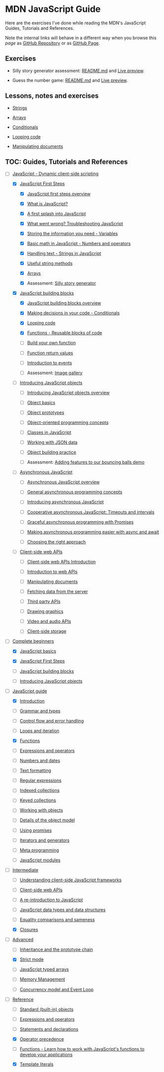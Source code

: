 # MDN JavaScript Guide

Here are the exercises I've done while reading the MDN's JavaScript Guides, Tutorials and References.

Note the internal links will behave in a different way when you browse this *page* as [GitHub Repository](https://github.com/metalevel-tech/JS-Advanced-React-ProgressBG-Homework/tree/master/MDN.Exercises) or as [GitHub Page](https://metalevel.tech/js_homework/MDN.Exercises/).

## Exercises

* Silly story generator assessment: [README.md](exercise_silly_story_generator_arrays_assessment/) and [Live preview](https://metalevel-tech.github.io/js_homework/MDN.Exercises/exercise_silly_story_generator_arrays_assessment/silly_story_generator.index.html).

* Guess the number game: [README.md](exercise_guess_the_number_game/) and [Live preview](https://metalevel-tech.github.io/js_homework/MDN.Exercises/exercise_guess_the_number_game/number-guessing-game-start.html).
 

## Lessons, notes and exercises

* [Strings](ref_strings/)

* [Arrays](ref_arrays/)

* [Conditionals](ref_conditionals/)

* [Looping code](ref_loops/)

* [Manipulating documents](ref_manipulating_documents/)
   


## TOC: Guides, Tutorials and References

* [ ] [JavaScript - Dynamic client-side scripting](https://developer.mozilla.org/en-US/docs/Learn/JavaScript)

  * [x] [JavaScript First Steps](https://developer.mozilla.org/en-US/docs/Learn/JavaScript/First_steps)

    * [x] [JavaScript first steps overview](https://developer.mozilla.org/en-US/docs/Learn/JavaScript/First_steps)

    * [x] [What is JavaScript?](https://developer.mozilla.org/en-US/docs/Learn/JavaScript/First_steps/What_is_JavaScript)

    * [x] [A first splash into JavaScript](https://developer.mozilla.org/en-US/docs/Learn/JavaScript/First_steps/A_first_splash)

    * [x] [What went wrong? Troubleshooting JavaScript](https://developer.mozilla.org/en-US/docs/Learn/JavaScript/First_steps/What_went_wrong)

    * [x] [Storing the information you need - Variables](https://developer.mozilla.org/en-US/docs/Learn/JavaScript/First_steps/Variables)

    * [x] [Basic math in JavaScript - Numbers and operators](https://developer.mozilla.org/en-US/docs/Learn/JavaScript/First_steps/Math)

    * [x] [Handling text - Strings in JavaScript](https://developer.mozilla.org/en-US/docs/Learn/JavaScript/First_steps/Strings)

    * [x] [Useful string methods](https://developer.mozilla.org/en-US/docs/Learn/JavaScript/First_steps/Useful_string_methods)

    * [x] [Arrays](https://developer.mozilla.org/en-US/docs/Learn/JavaScript/First_steps/Arrays)

    * [x] Assessment: [Silly story generator](https://developer.mozilla.org/en-US/docs/Learn/JavaScript/First_steps/Silly_story_generator)

  * [x] [JavaScript building blocks](https://developer.mozilla.org/en-US/docs/Learn/JavaScript/Building_blocks)

    * [x] [JavaScript building blocks overview](https://developer.mozilla.org/en-US/docs/Learn/JavaScript/Building_blocks)

    * [x] [Making decisions in your code - Conditionals](https://developer.mozilla.org/en-US/docs/Learn/JavaScript/Building_blocks/conditionals)

    * [x] [Looping code](https://developer.mozilla.org/en-US/docs/Learn/JavaScript/Building_blocks/Looping_code)

    * [x] [Functions - Reusable blocks of code](https://developer.mozilla.org/en-US/docs/Learn/JavaScript/Building_blocks/Functions)

    * [ ] [Build your own function](https://developer.mozilla.org/en-US/docs/Learn/JavaScript/Building_blocks/Build_your_own_function)

    * [ ] [Function return values](https://developer.mozilla.org/en-US/docs/Learn/JavaScript/Building_blocks/Return_values)

    * [ ] [Introduction to events](https://developer.mozilla.org/en-US/docs/Learn/JavaScript/Building_blocks/Events)

    * [ ] Assessment: [Image gallery](https://developer.mozilla.org/en-US/docs/Learn/JavaScript/Building_blocks/Image_gallery)

  * [ ] [Introducing JavaScript objects](https://developer.mozilla.org/en-US/docs/Learn/JavaScript/Objects)

    * [ ] [Introducing JavaScript objects overview](https://developer.mozilla.org/en-US/docs/Learn/JavaScript/Objects)

    * [ ] [Object basics](https://developer.mozilla.org/en-US/docs/Learn/JavaScript/Objects/Basics)

    * [ ] [Object prototypes](https://developer.mozilla.org/en-US/docs/Learn/JavaScript/Objects/Object_prototypes)

    * [ ] [Object-oriented programming concepts](https://developer.mozilla.org/en-US/docs/Learn/JavaScript/Objects/Object-oriented_programming)

    * [ ] [Classes in JavaScript](https://developer.mozilla.org/en-US/docs/Learn/JavaScript/Objects/Classes_in_JavaScript)

    * [ ] [Working with JSON data](https://developer.mozilla.org/en-US/docs/Learn/JavaScript/Objects/JSON)

    * [ ] [Object building practice](https://developer.mozilla.org/en-US/docs/Learn/JavaScript/Objects/Object_building_practice)

    * [ ] Assessment: [Adding features to our bouncing balls demo](https://developer.mozilla.org/en-US/docs/Learn/JavaScript/Objects/Adding_bouncing_balls_features)

  * [ ] [Asynchronous JavaScript](https://developer.mozilla.org/en-US/docs/Learn/JavaScript/Asynchronous)

    * [ ] [Asynchronous JavaScript overview](https://developer.mozilla.org/en-US/docs/Learn/JavaScript/Asynchronous)

    * [ ] [General asynchronous programming concepts](https://developer.mozilla.org/en-US/docs/Learn/JavaScript/Asynchronous/Concepts)

    * [ ] [Introducing asynchronous JavaScript](https://developer.mozilla.org/en-US/docs/Learn/JavaScript/Asynchronous/Introducing)

    * [ ] [Cooperative asynchronous Java​Script: Timeouts and intervals](https://developer.mozilla.org/en-US/docs/Learn/JavaScript/Asynchronous/Timeouts_and_intervals)

    * [ ] [Graceful asynchronous programming with Promises](https://developer.mozilla.org/en-US/docs/Learn/JavaScript/Asynchronous/Promises)

    * [ ] [Making asynchronous programming easier with async and await](https://developer.mozilla.org/en-US/docs/Learn/JavaScript/Asynchronous/Async_await)

    * [ ] [Choosing the right approach](https://developer.mozilla.org/en-US/docs/Learn/JavaScript/Asynchronous/Choosing_the_right_approach)

  * [ ] [Client-side web APIs](https://developer.mozilla.org/en-US/docs/Learn/JavaScript/Client-side_web_APIs)

    * [ ] [Client-side web APIs Introduction](https://developer.mozilla.org/en-US/docs/Learn/JavaScript/Client-side_web_APIs)

    * [ ] [Introduction to web APIs](https://developer.mozilla.org/en-US/docs/Learn/JavaScript/Client-side_web_APIs/Introduction)

    * [ ] [Manipulating documents](https://developer.mozilla.org/en-US/docs/Learn/JavaScript/Client-side_web_APIs/Manipulating_documents)

    * [ ] [Fetching data from the server](https://developer.mozilla.org/en-US/docs/Learn/JavaScript/Client-side_web_APIs/Fetching_data)

    * [ ] [Third party APIs](https://developer.mozilla.org/en-US/docs/Learn/JavaScript/Client-side_web_APIs/Third_party_APIs)

    * [ ] [Drawing graphics](https://developer.mozilla.org/en-US/docs/Learn/JavaScript/Client-side_web_APIs/Drawing_graphics)

    * [ ] [Video and audio APIs](https://developer.mozilla.org/en-US/docs/Learn/JavaScript/Client-side_web_APIs/Video_and_audio_APIs)

    * [ ] [Client-side storage](https://developer.mozilla.org/en-US/docs/Learn/JavaScript/Client-side_web_APIs/Client-side_storage)

* [ ] [Complete beginners](https://developer.mozilla.org/en-US/docs/Web/JavaScript#for_complete_beginners)

  * [x] [JavaScript basics](https://developer.mozilla.org/en-US/docs/Learn/Getting_started_with_the_web/JavaScript_basics)

  * [x] [JavaScript First Steps](https://developer.mozilla.org/en-US/docs/Learn/JavaScript/First_steps)

   * [ ] [JavaScript building blocks](https://developer.mozilla.org/en-US/docs/Learn/JavaScript/Building_blocks)

  * [ ] [Introducing JavaScript objects](https://developer.mozilla.org/en-US/docs/Learn/JavaScript/Objects)


* [ ] [JavaScript guide](https://developer.mozilla.org/en-US/docs/Web/JavaScript#javascript_guide)

	* [x] [Introduction](https://developer.mozilla.org/en-US/docs/Web/JavaScript/Guide/Introduction)

	* [ ] [Grammar and types](https://developer.mozilla.org/en-US/docs/Web/JavaScript/Guide/Grammar_and_Types)

	* [ ] [Control flow and error handling](https://developer.mozilla.org/en-US/docs/Web/JavaScript/Guide/Control_flow_and_error_handling)

	* [ ] [Loops and iteration](https://developer.mozilla.org/en-US/docs/Web/JavaScript/Guide/Loops_and_iteration)

	* [x] [Functions](https://developer.mozilla.org/en-US/docs/Web/JavaScript/Guide/Functions)

	* [ ] [Expressions and operators](https://developer.mozilla.org/en-US/docs/Web/JavaScript/Guide/Expressions_and_Operators)

	* [ ] [Numbers and dates](https://developer.mozilla.org/en-US/docs/Web/JavaScript/Guide/Numbers_and_dates)

	* [ ] [Text formatting](https://developer.mozilla.org/en-US/docs/Web/JavaScript/Guide/Text_formatting)

	* [ ] [Regular expressions](https://developer.mozilla.org/en-US/docs/Web/JavaScript/Guide/Regular_Expressions)

	* [ ] [Indexed collections](https://developer.mozilla.org/en-US/docs/Web/JavaScript/Guide/Indexed_collections)

	* [ ] [Keyed collections](https://developer.mozilla.org/en-US/docs/Web/JavaScript/Guide/Keyed_collections)

	* [ ] [Working with objects](https://developer.mozilla.org/en-US/docs/Web/JavaScript/Guide/Working_with_Objects)

	* [ ] [Details of the object model](https://developer.mozilla.org/en-US/docs/Web/JavaScript/Guide/Details_of_the_Object_Model)

	* [ ] [Using promises](https://developer.mozilla.org/en-US/docs/Web/JavaScript/Guide/Using_promises)

	* [ ] [Iterators and generators](https://developer.mozilla.org/en-US/docs/Web/JavaScript/Guide/Iterators_and_generators)

	* [ ] [Meta programming](https://developer.mozilla.org/en-US/docs/Web/JavaScript/Guide/Meta_programming)

	* [ ] [JavaScript modules](https://developer.mozilla.org/en-US/docs/Web/JavaScript/Guide/Modules)

* [ ] [Intermediate](https://developer.mozilla.org/en-US/docs/Web/JavaScript#intermediate)

    * [ ] [Understanding client-side JavaScript frameworks](https://developer.mozilla.org/en-US/docs/Learn/Tools_and_testing/Client-side_JavaScript_frameworks)

    * [ ] [Client-side web APIs](https://developer.mozilla.org/en-US/docs/Learn/JavaScript/Client-side_web_APIs)

    * [ ] [A re-introduction to JavaScript](https://developer.mozilla.org/en-US/docs/Web/JavaScript/A_re-introduction_to_JavaScript)

    * [ ] [JavaScript data types and data structures](https://developer.mozilla.org/en-US/docs/Web/JavaScript/Data_structures)

    * [ ] [Equality comparisons and sameness](https://developer.mozilla.org/en-US/docs/Web/JavaScript/Equality_comparisons_and_sameness)

    * [x] [Closures](https://developer.mozilla.org/en-US/docs/Web/JavaScript/Closures)

* [ ] [Advanced](https://developer.mozilla.org/en-US/docs/Web/JavaScript#advanced)

    * [ ] [Inheritance and the prototype chain](https://developer.mozilla.org/en-US/docs/Web/JavaScript/Inheritance_and_the_prototype_chain)

    * [x] [Strict mode](https://developer.mozilla.org/en-US/docs/Web/JavaScript/Reference/Strict_mode)

    * [ ] [JavaScript typed arrays](https://developer.mozilla.org/en-US/docs/Web/JavaScript/Typed_arrays)

    * [ ] [Memory Management](https://developer.mozilla.org/en-US/docs/Web/JavaScript/Memory_Management)

    * [ ] [Concurrency model and Event Loop](https://developer.mozilla.org/en-US/docs/Web/JavaScript/EventLoop)

* [ ] [Reference](https://developer.mozilla.org/en-US/docs/Web/JavaScript#reference)

  * [ ] [Standard (built-in) objects](https://developer.mozilla.org/en-US/docs/Web/JavaScript/Reference/Global_Objects)

  * [ ] [Expressions and operators](https://developer.mozilla.org/en-US/docs/Web/JavaScript/Reference/Operators)

  * [ ] [Statements and declarations](https://developer.mozilla.org/en-US/docs/Web/JavaScript/Reference/Statements)

  * [x] [Operator precedence](https://developer.mozilla.org/en-US/docs/Web/JavaScript/Reference/Operators/Operator_Precedence)

  * [ ] [Functions - Learn how to work with JavaScript's functions to develop your applications](https://developer.mozilla.org/en-US/docs/Web/JavaScript/Reference/Functions)

  * [x] [Template literals](https://developer.mozilla.org/en-US/docs/Web/JavaScript/Reference/Template_literals)

